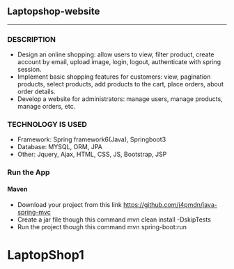 ## Laptopshop-website
***
### DESCRIPTION
* Design an online shopping: allow users to view, filter product, create account by email, upload image, login, logout, authenticate with spring session.
* Implement basic shopping features for customers: view, pagination  products, select products, add products to the cart, place orders, about order details. 
* Develop a website for administrators: manage users, manage products, manage orders, etc.
### TECHNOLOGY IS USED
* Framework: Spring framework6(Java), Springboot3
* Database: MYSQL, ORM, JPA
* Other: Jquery, Ajax, HTML, CSS, JS, Bootstrap, JSP
### Run the App
#### Maven
* Download your project from this link <https://github.com/j4pmdn/java-spring-mvc>
* Create a jar file though this command mvn clean install -DskipTests
* Run the project though this command mvn spring-boot:run



# LaptopShop1
